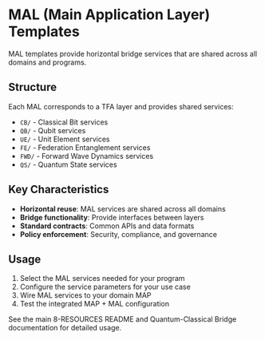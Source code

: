 # MAL (Main Application Layer) Templates

MAL templates provide horizontal bridge services that are shared across all domains and programs.

## Structure

Each MAL corresponds to a TFA layer and provides shared services:

- `CB/` - Classical Bit services  
- `QB/` - Qubit services
- `UE/` - Unit Element services
- `FE/` - Federation Entanglement services  
- `FWD/` - Forward Wave Dynamics services
- `QS/` - Quantum State services

## Key Characteristics

- **Horizontal reuse**: MAL services are shared across all domains
- **Bridge functionality**: Provide interfaces between layers
- **Standard contracts**: Common APIs and data formats
- **Policy enforcement**: Security, compliance, and governance

## Usage

1. Select the MAL services needed for your program
2. Configure the service parameters for your use case
3. Wire MAL services to your domain MAP
4. Test the integrated MAP + MAL configuration

See the main 8-RESOURCES README and Quantum-Classical Bridge documentation for detailed usage.